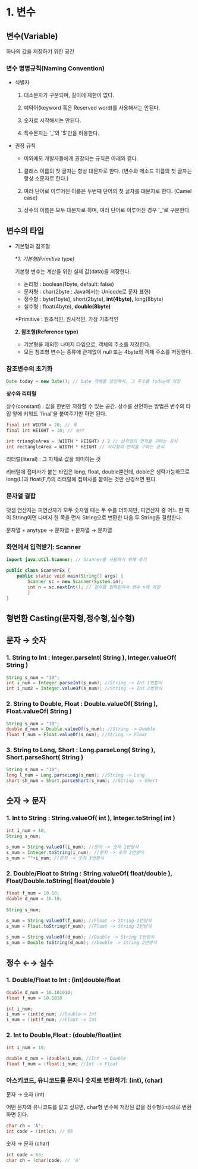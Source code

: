 # 1. 변수

## 변수(Variable)

하나의 값을 저장하기 위한 공간

### 변수 명명규칙(Naming Convention)

- 식별자

    1. 대소문자가 구분되며, 길이에 제한이 없다.

    2. 예약어(keyword 혹은 Reserved word)를 사용해서는 안된다.

    3. 숫자로 시작해서는 안된다.

    4. 특수문자는 '_'와 '$'만을 허용한다.

- 권장 규칙
    - 이외에도 개발자들에게 권장되는 규칙은 아래와 같다.

    1. 클래스 이름의 첫 글자는 항상 대문자로 한다. (변수와 메소드 이름의 첫 글자는 항상 소문자로 한다.)

    2. 여러 단어로 이루어진 이름은 두번째 단어의 첫 글자를 대문자로 한다. (Camel case)

    3. 상수의 이름은 모두 대문자로 하며, 여러 단어로 이루어진 경우 '_'로 구분한다.

## 변수의 타입

- 기본형과 참조형

    **1. 기본형(*Primitive type)**

    기본형 변수는 계산을 위한 실제 값(data)을 저장한다.

    - 논리형 : boolean(1byte, default: false)
    - 문자형 : char(2byte : Java에서는 Unicode로 문자 표현)
    - 정수형 : byte(1byte), short(2byte), **int(4byte),** long(8byte)
    - 실수형 : float(4byte), **double(8byte)**

    *Primitive : 원초적인, 원시적인, 가장 기초적인

    **2. 참조형(Reference type)**

    - 기본형을 제외한 나머지 타입으로, 객체의 주소를 저장한다.
    - 모든 참조형 변수는 종류에 관계없이 null 또는 4byte의 객체 주소를 저장한다.

### 참조변수의 초기화

```java
Date today = new Date(); // Date 객체를 생성해서, 그 주소를 today에 저장
```

**상수와 리터럴**

상수(constant) : 값을 한번만 저장할 수 있는 공간. 상수를 선언하는 방법은 변수의 타입 앞에 키워드 'final'을 붙여주기만 하면 된다.

```java
final int WIDTH = 20; // 폭
final int HEIGHT = 10; // 높이

int triangleArea = (WIDTH * HEIGHT) / 2 // 삼각형의 면적을 구하는 공식
int rectangleArea = WIDTH * HEIGHT // 사각형의 면적을 구하는 공식
```

리터럴(literal) : 그 자체로 값을 의미하는 것

리터럴에 접미사가 붙는 타입은 long, float, double뿐인데, doble은 생략가능하므로 long(L)과 float(F,f)의 리터럴에 접미사를 붙이는 것만 신경쓰면 된다.

### 문자열 결합

덧셈 연산자는 피연산자가 모두 숫자일 때는 두 수를 더하지만, 피연산자 중 어느 한 쪽이 String이면 나머지 한 쪽을 먼저 String으로 변환한 다음 두 String을 결합한다.

문자열 + anytype → 문자열 + 문자열 → 문자열

### 화면에서 입력받기: Scanner

```java
import java.util.Scanner; // Scanner를 사용하기 위해 추가

public class ScannerEx {
    public static void main(String[] args) {
        Scanner sc = new Scanner(System.in);
        int n = sc.nextInt(); // 정수를 입력받아서 변수 n에 저장
		}
}
```

## 형변환 Casting(문자형,정수형,실수형)

## 문자 → 숫자

### 1. String to Int : Integer.parseInt( String ), Integer.valueOf( String )

```java
String s_num = "10";
int i_num = Integer.parseInt(s_num); //String -> Int 1번방식
int i_num2 = Integer.valueOf(s_num); //String -> Int 2번방식
```

### 2. String to Double, Float : Double.valueOf( String ), Float.valueOf( String )

```java
String s_num = "10";
double d_num = Double.valueOf(s_num); //String -> Double
float f_num = Float.valueOf(s_num); //String -> Float
```

### 3. String to Long, Short : Long.parseLong( String ), Short.parseShort( String )

```java
String s_num = "10";
long l_num = Long.parseLong(s_num); //String -> Long
short sh_num = Short.parseShort(s_num); //String -> Short
```

## 숫자 → 문자

### 1. Int to String : String.valueOf( int ), Integer.toString( int )

```java
int i_num = 10;
String s_num;
		
s_num = String.valueOf(i_num); //문자 -> 숫자 1번방식
s_num = Integer.toString(i_num); //문자 -> 숫자 2번방식
s_num = ""+i_num; //문자 -> 숫자 3번방식
```

### 2. Double/Float to String : String.valueOf( float/double ), Float/Double.toString( float/double )

```java
float f_num = 10.10;
double d_num = 10.10;
		
String s_num;

s_num = String.valueOf(f_num); //Float -> String 1번방식
s_num = Float.toString(f_num); //Float -> String 2번방식
		
s_num = String.valueOf(d_num); //Double -> String 1번방식
s_num = Double.toString(d_num); //Double -> String 2번방식
```

## 정수 ←→ 실수

### 1. Double/Float to Int : (int)double/float

```java
double d_num = 10.101010;
float f_num = 10.1010

int i_num;
i_num = (int)d_num; //Double-> Int
i_num = (int)f_num; //Float -> Int
```

### 2. Int to Double,Float : (double/float)int

```java
int i_num = 10;
	
double d_num = (double)i_num; //Int -> Double
float f_num = (float)i_num; //Int -> Float
```

### 아스키코드, 유니코드를 문자나 숫자로 변환하기: (int), (char)

문자 → 숫자 (int)

어떤 문자의 유니코드를 알고 싶으면, char형 변수에 저장된 값을 정수형(int)으로 변환하면 된다.

```java
char ch = 'A';
int code = (int)ch; // 65
```

숫자 → 문자 (char)

```java
int code = 65;
char ch = (char)code; // 'A'
```
